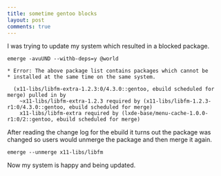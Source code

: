 ```yaml
---
title: sometime gentoo blocks
layout: post
comments: true
---
```

I was trying to update my system which resulted in a blocked package.

    emerge -avuUND --withb-deps=y @world

    * Error: The above package list contains packages which cannot be
    * installed at the same time on the same system.

      (x11-libs/libfm-extra-1.2.3:0/4.3.0::gentoo, ebuild scheduled for merge) pulled in by
        ~x11-libs/libfm-extra-1.2.3 required by (x11-libs/libfm-1.2.3-r1:0/4.3.0::gentoo, ebuild scheduled for merge)
        x11-libs/libfm-extra required by (lxde-base/menu-cache-1.0.0-r1:0/2::gentoo, ebuild scheduled for merge)

After reading the change log for the ebuild it turns out the package was changed so users would unmerge the package and then merge it again.

    emerge --unmerge x11-libs/libfm

Now my system is happy and being updated.
